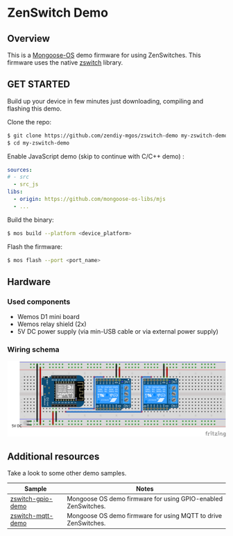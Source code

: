 # ZenSwitch Demo 
## Overview
This is a [Mongoose-OS](https://mongoose-os.com/) demo firmware for using ZenSwitches. This firmware uses the native [zswitch](https://github.com/zendiy-mgos/zswitch) library.
## GET STARTED
Build up your device in few minutes just downloading, compiling and flashing this demo.

Clone the repo:
```bash
$ git clone https://github.com/zendiy-mgos/zswitch-demo my-zswitch-demo
$ cd my-zswitch-demo
```
Enable JavaScript demo (skip to continue with C/C++ demo) :
```yaml
sources:
# - src
  - src_js
libs:
  - origin: https://github.com/mongoose-os-libs/mjs
  - ...
```
Build the binary:
```bash
$ mos build --platform <device_platform>
```
Flash the firmware:
```bash
$ mos flash --port <port_name>
```
## Hardware
### Used components
 - Wemos D1 mini board
 - Wemos relay shield (2x)
 - 5V DC power supply (via min-USB cable or via external power supply)
### Wiring schema
![zswitch demo wiring schema](docs/zswitch-demo-sketch_bb.png)
## Additional resources
Take a look to some other demo samples.

|Sample|Notes|
|--|--|
|[zswitch-gpio-demo](https://github.com/zendiy-mgos/zswitch-gpio-demo)|Mongoose OS demo firmware for using GPIO-enabled ZenSwitches.|
|[zswitch-mqtt-demo](https://github.com/zendiy-mgos/zswitch-mqtt-demo)|Mongoose OS demo firmware for using MQTT to drive ZenSwitches.|
